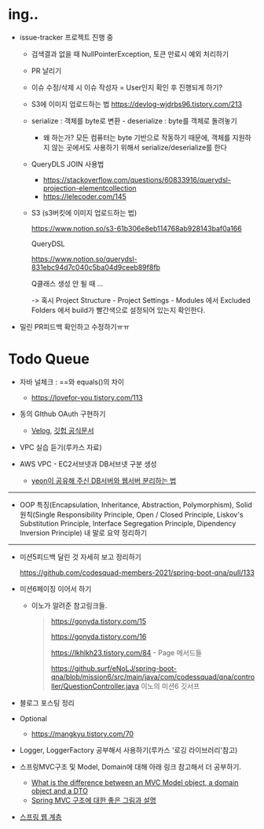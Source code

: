 # ing..

- issue-tracker 프로젝트 진행 중

  - 검색결과 없을 때 NullPointerException, 토큰 만료시 예외 처리하기

  - PR 날리기

  - 이슈 수정/삭제 시 이슈 작성자  = User인지 확인 후 진행되게 하기?

  - S3에 이미지 업로드하는 법 https://devlog-wjdrbs96.tistory.com/213

  - serialize : 객체를 byte로 변환 - deserialize : byte를 객체로 돌려놓기

    - 왜 하는가? 모든 컴퓨터는 byte 기반으로 작동하기 때문에, 객체를 지원하지 않는 곳에서도 사용하기 위해서 serialize/deserialize를 한다

  - QueryDLS JOIN 사용법

    - https://stackoverflow.com/questions/60833916/querydsl-projection-elementcollection
    - https://lelecoder.com/145

  - S3 (s3버킷에 이미지 업로드하는 법)

    https://www.notion.so/s3-61b306e8eb114768ab928143baf0a166

    QueryDSL

    https://www.notion.so/querydsl-831ebc94d7c040c5ba04d9ceeb89f8fb

    Q클래스 생성 안 될 때 ...

    -> 혹시 Project Structure - Project Settings - Modules 에서 Excluded Folders 에서 build가 빨간색으로 설정되어 있는지 확인한다.
  
- 밀린 PR피드백 확인하고 수정하기ㅠㅠ


# Todo Queue

- 자바 널체크 : ==와 equals()의 차이
  - https://lovefor-you.tistory.com/113
- 동의 GIthub OAuth 구현하기
  - [Velog](https://velog.io/@d-h-k/Oauth-%EC%B0%8D%EB%A8%B9%ED%95%B4%EB%B3%B4%EA%B8%B0-with-POSTMAN%EC%8B%A4%EC%8A%B5), [깃헙 공식문서](https://docs.github.com/en/developers/apps/building-oauth-apps/authorizing-oauth-apps)
- VPC 실습 듣기(루카스 자료)


- AWS VPC - EC2서브넷과 DB서브넷 구분 생성
  - [yeon이 공유해 주신 DB서버와 웹서버 분리하는 법](https://velog.io/@yeon/public-subnet%EA%B3%BC-private-subnet%EC%97%90-%EC%9B%B9%EC%84%9C%EB%B2%84%EC%99%80-%EB%8D%B0%EC%9D%B4%ED%84%B0%EB%B2%A0%EC%9D%B4%EC%8A%A4-%EB%B6%84%EB%A6%AC%ED%95%B4%EC%84%9C-%EB%B0%B0%ED%8F%AC%ED%95%98%EA%B8%B0)


---

- OOP 특징(Encapsulation, Inheritance, Abstraction, Polymorphism),
  Solid원칙(Single Responsibility Principle, Open / Closed Principle, Liskov's Substitution Principle, Interface Segregation Principle, Dipendency Inversion Principle) 내 말로 요약 정리하기

---

- 미션5피드백 달린 것 자세히 보고 정리하기

  https://github.com/codesquad-members-2021/spring-boot-qna/pull/133

- 미션6페이징 이어서 하기

  - 이노가 알려준 참고링크들.

    >https://gonyda.tistory.com/15
    >
    >https://gonyda.tistory.com/16
    >
    >https://lkhlkh23.tistory.com/84 - Page 메서드들
    >
    >https://github.surf/eNoLJ/spring-boot-qna/blob/mission6/src/main/java/com/codessquad/qna/controller/QuestionController.java 이노의 미션6 깃서프

- 블로그 포스팅 정리

- Optional

  - https://mangkyu.tistory.com/70 

- Logger, LoggerFactory 공부해서 사용하기(루카스 '로깅 라이브러리'참고)

- 스프링MVC구조 및 Model, Domain에 대해 아래 링크 참고해서 더 공부하기.

  - [What is the difference between an MVC Model object, a domain object and a DTO](https://stackoverflow.com/questions/3853749/what-is-the-difference-between-an-mvc-model-object-a-domain-object-and-a-dto)
  - [Spring MVC 구조에 대한 좋은 그림과 설명](https://justforchangesake.wordpress.com/2014/05/07/spring-mvc-request-life-cycle/)

- [스프링 웹 계층](https://www.petrikainulainen.net/software-development/design/understanding-spring-web-application-architecture-the-classic-way/)

